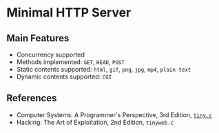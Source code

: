# Minimal HTTP Server

## Main Features

- Concurrency supported
- Methods implemented: `GET`, `HEAD`, `POST`
- Static contents supported: `html`, `gif`, `png`, `jpg`, `mp4`, `plain text`
- Dynamic contents supported: `CGI`

## References

- Computer Systems: A Programmer's Perspective, 3rd Edition, [`tiny.c`](http://csapp.cs.cmu.edu/3e/ics3/code/netp/tiny/tiny.c)
- Hacking: The Art of Exploitation, 2nd Edition, `tinyweb.c`
